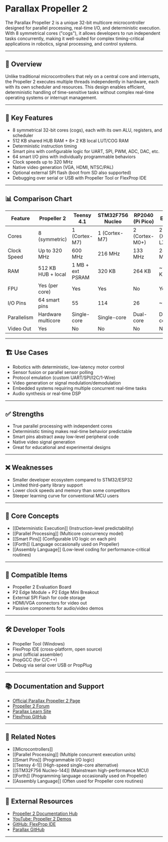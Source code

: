 # Parallax Propeller 2

The Parallax Propeller 2 is a unique 32-bit multicore microcontroller designed for parallel processing, real-time I/O, and deterministic execution. With 8 symmetrical cores ("cogs"), it allows developers to run independent tasks concurrently, making it well-suited for complex timing-critical applications in robotics, signal processing, and control systems.

---

## 🧠 Overview

Unlike traditional microcontrollers that rely on a central core and interrupts, the Propeller 2 executes multiple threads independently in hardware, each with its own scheduler and resources. This design enables efficient, deterministic handling of time-sensitive tasks without complex real-time operating systems or interrupt management.

---

## 🧰 Key Features

- 8 symmetrical 32-bit cores (cogs), each with its own ALU, registers, and scheduler
- 512 KB shared HUB RAM + 8× 2 KB local LUT/COG RAM
- Deterministic instruction timing
- Smart pins with configurable logic for UART, SPI, PWM, ADC, DAC, etc.
- 64 smart I/O pins with individually programmable behaviors
- Clock speeds up to 320 MHz
- Native video generation (VGA, HDMI, NTSC/PAL)
- Optional external SPI flash (boot from SD also supported)
- Debugging over serial or USB with Propeller Tool or FlexProp IDE

---

## 📊 Comparison Chart

| Feature                 | Propeller 2       | Teensy 4.1       | STM32F756 Nucleo     | RP2040 (Pi Pico)     | ESP32                |
|-------------------------|-------------------|------------------|-----------------------|----------------------|----------------------|
| Cores                   | 8 (symmetric)     | 1 (Cortex-M7)    | 1 (Cortex-M7)         | 2 (Cortex-M0+)       | 2 (Xtensa LX6)       |
| Clock Speed             | Up to 320 MHz     | 600 MHz          | 216 MHz               | 133 MHz              | 240 MHz              |
| RAM                     | 512 KB HUB + local| 1 MB + ext PSRAM | 320 KB                | 264 KB               | ~520 KB              |
| FPU                     | Yes (per core)    | Yes              | Yes                   | No                   | Yes                  |
| I/O Pins                | 64 smart pins     | 55               | 114                   | 26                   | ~34                  |
| Parallelism             | Hardware multicore| Single-core      | Single-core           | Dual-core            | Dual-core            |
| Video Out               | Yes               | No               | No                    | No                   | No                   |

---

## 🏗️ Use Cases

- Robotics with deterministic, low-latency motor control
- Sensor fusion or parallel sensor polling
- Protocol emulation (custom UART/SPI/I2C/1-Wire)
- Video generation or signal modulation/demodulation
- Embedded systems requiring multiple concurrent real-time tasks
- Audio synthesis or real-time DSP

---

## ✅ Strengths

- True parallel processing with independent cores
- Deterministic timing makes real-time behavior predictable
- Smart pins abstract away low-level peripheral code
- Native video signal generation
- Great for educational and experimental designs

---

## ❌ Weaknesses

- Smaller developer ecosystem compared to STM32/ESP32
- Limited third-party library support
- Lower clock speeds and memory than some competitors
- Steeper learning curve for conventional MCU users

---

## 🧠 Core Concepts

- [[Deterministic Execution]] (Instruction-level predictability)
- [[Parallel Processing]] (Multicore concurrency model)
- [[Smart Pins]] (Configurable I/O logic on each pin)
- [[Forth]] (Language occasionally used on Propeller)
- [[Assembly Language]] (Low-level coding for performance-critical routines)

---

## 🧩 Compatible Items

- Propeller 2 Evaluation Board
- P2 Edge Module + P2 Edge Mini Breakout
- External SPI Flash for code storage
- HDMI/VGA connectors for video out
- Passive components for audio/video demos

---

## 🛠️ Developer Tools

- Propeller Tool (Windows)
- FlexProp IDE (cross-platform, open source)
- pnut (official assembler)
- PropGCC (for C/C++)
- Debug via serial over USB or PropPlug

---

## 📚 Documentation and Support

- [Official Parallax Propeller 2 Page](https://www.parallax.com/propeller-2/)
- [Propeller 2 Forum](https://forums.parallax.com/categories/propeller-2)
- [Parallax Learn Site](https://learn.parallax.com/)
- [FlexProp GitHub](https://github.com/totalspectrum/flexprop)

---

## 🧩 Related Notes

- [[Microcontrollers]]
- [[Parallel Processing]] (Multiple concurrent execution units)
- [[Smart Pins]] (Programmable I/O logic)
- [[Teensy 4-1]] (High-speed single-core alternative)
- [[STM32F756 Nucleo-144]] (Mainstream high-performance MCU)
- [[Forth]] (Programming language occasionally used on Propeller)
- [[Assembly Language]] (Often used for Propeller core routines)

---

## 🔗 External Resources

- [Propeller 2 Documentation Hub](https://docs.google.com/document/d/1SE3g0j6JtaDb7tMy0oZm4uKz4jOh2lU1-IfCEKH3Zmo)
- [YouTube: Propeller 2 Demos](https://www.youtube.com/results?search_query=Parallax+Propeller+2)
- [GitHub: FlexProp IDE](https://github.com/totalspectrum/flexprop)
- [Parallax GitHub](https://github.com/parallaxinc)

---
